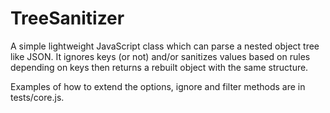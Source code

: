 # TreeSanitizer
A simple lightweight JavaScript class which can parse a nested object tree like JSON.
It ignores keys (or not) and/or sanitizes values based on rules depending on keys then returns a rebuilt object with the same structure.

Examples of how to extend the options, ignore and filter methods are in tests/core.js.
